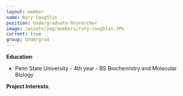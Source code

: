```yaml
---
layout: member
name: Rory Coughlin
position: Undergraduate Researcher
image: /assets/img/members/rory-coughlin.JPG
current: true
group: Undergrad
---
```


**Education**: 

  * Penn State University - 4th year - BS Biochemistry and Molecular Biology
 


**Project Interests**:

  
